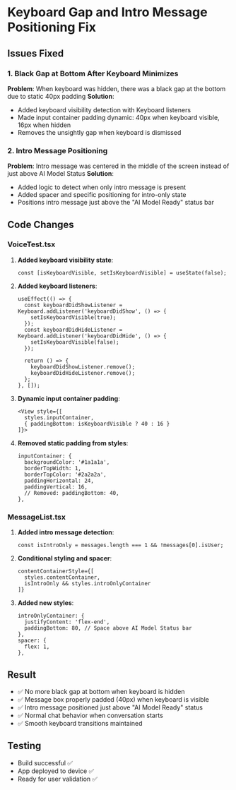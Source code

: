 # Keyboard Gap and Intro Message Positioning Fix

## Issues Fixed

### 1. Black Gap at Bottom After Keyboard Minimizes
**Problem**: When keyboard was hidden, there was a black gap at the bottom due to static 40px padding
**Solution**: 
- Added keyboard visibility detection with Keyboard listeners
- Made input container padding dynamic: 40px when keyboard visible, 16px when hidden
- Removes the unsightly gap when keyboard is dismissed

### 2. Intro Message Positioning
**Problem**: Intro message was centered in the middle of the screen instead of just above AI Model Status
**Solution**:
- Added logic to detect when only intro message is present
- Added spacer and specific positioning for intro-only state
- Positions intro message just above the "AI Model Ready" status bar

## Code Changes

### VoiceTest.tsx
1. **Added keyboard visibility state**:
   ```tsx
   const [isKeyboardVisible, setIsKeyboardVisible] = useState(false);
   ```

2. **Added keyboard listeners**:
   ```tsx
   useEffect(() => {
     const keyboardDidShowListener = Keyboard.addListener('keyboardDidShow', () => {
       setIsKeyboardVisible(true);
     });
     const keyboardDidHideListener = Keyboard.addListener('keyboardDidHide', () => {
       setIsKeyboardVisible(false);
     });

     return () => {
       keyboardDidShowListener.remove();
       keyboardDidHideListener.remove();
     };
   }, []);
   ```

3. **Dynamic input container padding**:
   ```tsx
   <View style={[
     styles.inputContainer,
     { paddingBottom: isKeyboardVisible ? 40 : 16 }
   ]}>
   ```

4. **Removed static padding from styles**:
   ```tsx
   inputContainer: {
     backgroundColor: '#1a1a1a',
     borderTopWidth: 1,
     borderTopColor: '#2a2a2a',
     paddingHorizontal: 24,
     paddingVertical: 16,
     // Removed: paddingBottom: 40,
   },
   ```

### MessageList.tsx
1. **Added intro message detection**:
   ```tsx
   const isIntroOnly = messages.length === 1 && !messages[0].isUser;
   ```

2. **Conditional styling and spacer**:
   ```tsx
   contentContainerStyle={[
     styles.contentContainer,
     isIntroOnly && styles.introOnlyContainer
   ]}
   ```

3. **Added new styles**:
   ```tsx
   introOnlyContainer: {
     justifyContent: 'flex-end',
     paddingBottom: 80, // Space above AI Model Status bar
   },
   spacer: {
     flex: 1,
   },
   ```

## Result
- ✅ No more black gap at bottom when keyboard is hidden
- ✅ Message box properly padded (40px) when keyboard is visible
- ✅ Intro message positioned just above "AI Model Ready" status
- ✅ Normal chat behavior when conversation starts
- ✅ Smooth keyboard transitions maintained

## Testing
- Build successful ✅
- App deployed to device ✅
- Ready for user validation ✅
